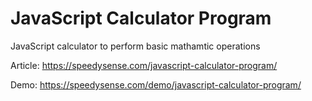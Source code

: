 # JavaScript Calculator Program
JavaScript calculator to perform basic mathamtic operations

Article: https://speedysense.com/javascript-calculator-program/

Demo: https://speedysense.com/demo/javascript-calculator-program/
